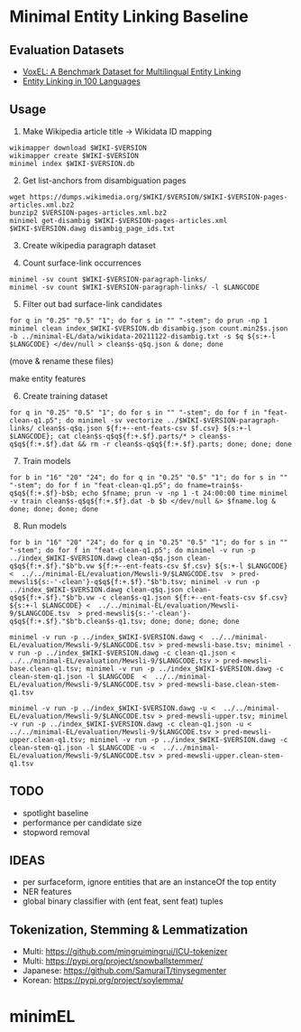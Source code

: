 # Minimal Entity Linking Baseline



## Evaluation Datasets

- [VoxEL: A Benchmark Dataset for Multilingual Entity Linking](https://figshare.com/articles/dataset/VoxEL/6539675)
- [Entity Linking in 100 Languages](https://github.com/google-research/google-research/tree/master/dense_representations_for_entity_retrieval/mel)

## Usage

1. Make Wikipedia article title -> Wikidata ID mapping
```
wikimapper download $WIKI-$VERSION
wikimapper create $WIKI-$VERSION
minimel index $WIKI-$VERSION.db
```
2. Get list-anchors from disambiguation pages
```
wget https://dumps.wikimedia.org/$WIKI/$VERSION/$WIKI-$VERSION-pages-articles.xml.bz2
bunzip2 $VERSION-pages-articles.xml.bz2
minimel get-disambig $WIKI-$VERSION-pages-articles.xml $WIKI-$VERSION.dawg disambig_page_ids.txt
```
3. Create wikipedia paragraph dataset

4. Count surface-link occurrences
```
minimel -sv count $WIKI-$VERSION-paragraph-links/
minimel -sv count $WIKI-$VERSION-paragraph-links/ -l $LANGCODE
```


5. Filter out bad surface-link candidates
```
for q in "0.25" "0.5" "1"; do for s in "" "-stem"; do prun -np 1 minimel clean index_$WIKI-$VERSION.db disambig.json count.min2$s.json -b ../minimal-EL/data/wikidata-20211122-disambig.txt -s $q ${s:+-l $LANGCODE} </dev/null > clean$s-q$q.json & done; done
```
(move & rename these files)

make entity features

6. Create training dataset 
```
for q in "0.25" "0.5" "1"; do for s in "" "-stem"; do for f in "feat-clean-q1.p5"; do minimel -sv vectorize ../$WIKI-$VERSION-paragraph-links/ clean$s-q$q.json ${f:+--ent-feats-csv $f.csv} ${s:+-l $LANGCODE}; cat clean$s-q$q${f:+.$f}.parts/* > clean$s-q$q${f:+.$f}.dat && rm -r clean$s-q$q${f:+.$f}.parts; done; done; done
```

7. Train models
```
for b in "16" "20" "24"; do for q in "0.25" "0.5" "1"; do for s in "" "-stem"; do for f in "feat-clean-q1.p5"; do fname=train$s-q$q${f:+.$f}-b$b; echo $fname; prun -v -np 1 -t 24:00:00 time minimel -v train clean$s-q$q${f:+.$f}.dat -b $b </dev/null &> $fname.log & done; done; done; done
```

8. Run models
```
for b in "16" "20" "24"; do for q in "0.25" "0.5" "1"; do for s in "" "-stem"; do for f in "feat-clean-q1.p5"; do minimel -v run -p  ../index_$WIKI-$VERSION.dawg clean-q$q.json clean-q$q${f:+.$f}."$b"b.vw ${f:+--ent-feats-csv $f.csv} ${s:+-l $LANGCODE} <  ../../minimal-EL/evaluation/Mewsli-9/$LANGCODE.tsv  > pred-mewsli${s:-'-clean'}-q$q${f:+.$f}."$b"b.tsv; minimel -v run -p  ../index_$WIKI-$VERSION.dawg clean-q$q.json clean-q$q${f:+.$f}."$b"b.vw -c clean$s-q1.json ${f:+--ent-feats-csv $f.csv} ${s:+-l $LANGCODE} <  ../../minimal-EL/evaluation/Mewsli-9/$LANGCODE.tsv  > pred-mewsli${s:-'-clean'}-q$q${f:+.$f}."$b"b.clean$s-q1.tsv; done; done; done; done

minimel -v run -p ../index_$WIKI-$VERSION.dawg <  ../../minimal-EL/evaluation/Mewsli-9/$LANGCODE.tsv > pred-mewsli-base.tsv; minimel -v run -p ../index_$WIKI-$VERSION.dawg -c clean-q1.json <  ../../minimal-EL/evaluation/Mewsli-9/$LANGCODE.tsv > pred-mewsli-base.clean-q1.tsv; minimel -v run -p ../index_$WIKI-$VERSION.dawg -c clean-stem-q1.json -l $LANGCODE  <  ../../minimal-EL/evaluation/Mewsli-9/$LANGCODE.tsv > pred-mewsli-base.clean-stem-q1.tsv

minimel -v run -p ../index_$WIKI-$VERSION.dawg -u <  ../../minimal-EL/evaluation/Mewsli-9/$LANGCODE.tsv > pred-mewsli-upper.tsv; minimel -v run -p ../index_$WIKI-$VERSION.dawg -c clean-q1.json -u <  ../../minimal-EL/evaluation/Mewsli-9/$LANGCODE.tsv > pred-mewsli-upper.clean-q1.tsv; minimel -v run -p ../index_$WIKI-$VERSION.dawg -c clean-stem-q1.json -l $LANGCODE -u <  ../../minimal-EL/evaluation/Mewsli-9/$LANGCODE.tsv > pred-mewsli-upper.clean-stem-q1.tsv
```


## TODO

- spotlight baseline
- performance per candidate size
- stopword removal


## IDEAS

- per surfaceform, ignore entities that are an instanceOf the top entity
- NER features
- global binary classifier with (ent feat, sent feat) tuples

## Tokenization, Stemming & Lemmatization
- Multi: https://github.com/mingruimingrui/ICU-tokenizer
- Multi: https://pypi.org/project/snowballstemmer/
- Japanese: https://github.com/SamuraiT/tinysegmenter
- Korean: https://pypi.org/project/soylemma/
# minimEL
